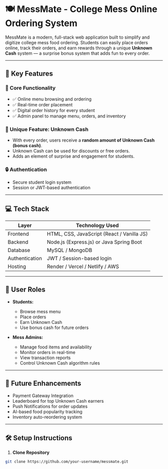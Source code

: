 # 🍽️ MessMate - College Mess Online Ordering System

MessMate is a modern, full-stack web application built to simplify and digitize college mess food ordering. Students can easily place orders online, track their orders, and earn rewards through a unique **Unknown Cash** system — a surprise bonus system that adds fun to every order.

---

## 🚀 Key Features

### 🎯 Core Functionality
- ✅ Online menu browsing and ordering
- ✅ Real-time order placement
- ✅ Digital order history for every student
- ✅ Admin panel to manage menu, orders, and inventory

### 🎁 Unique Feature: Unknown Cash
- With every order, users receive a **random amount of Unknown Cash (bonus cash)**.
- Unknown Cash can be used for discounts or free orders.
- Adds an element of surprise and engagement for students.

### 🔒 Authentication
- Secure student login system
- Session or JWT-based authentication

---

## 💻 Tech Stack

| Layer        | Technology Used        |
|--------------|-------------------------|
| Frontend     | HTML, CSS, JavaScript (React / Vanilla JS) |
| Backend      | Node.js (Express.js) or Java Spring Boot |
| Database     | MySQL / MongoDB         |
| Authentication | JWT / Session-based login |
| Hosting      | Render / Vercel / Netlify / AWS |

---

## 📱 User Roles

- **Students:**  
  - Browse mess menu  
  - Place orders  
  - Earn Unknown Cash  
  - Use bonus cash for future orders

- **Mess Admins:**  
  - Manage food items and availability  
  - Monitor orders in real-time  
  - View transaction reports  
  - Control Unknown Cash algorithm rules

---

## 🌟 Future Enhancements

- Payment Gateway Integration
- Leaderboard for top Unknown Cash earners
- Push Notifications for order updates
- AI-based food popularity tracking
- Inventory auto-reordering system

---

## 🛠️ Setup Instructions

1. **Clone Repository**
```bash
git clone https://github.com/your-username/messmate.git

